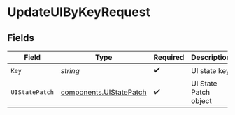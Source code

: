 # UpdateUIByKeyRequest


## Fields

| Field                                                              | Type                                                               | Required                                                           | Description                                                        |
| ------------------------------------------------------------------ | ------------------------------------------------------------------ | ------------------------------------------------------------------ | ------------------------------------------------------------------ |
| `Key`                                                              | *string*                                                           | :heavy_check_mark:                                                 | UI state key                                                       |
| `UIStatePatch`                                                     | [components.UIStatePatch](../../models/components/uistatepatch.md) | :heavy_check_mark:                                                 | UI State Patch object                                              |